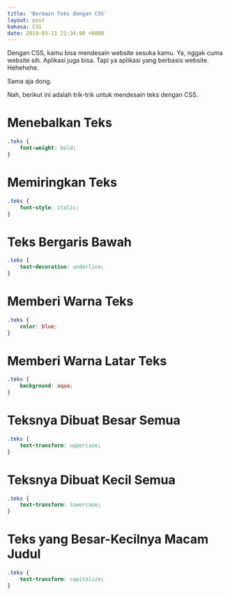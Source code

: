 ```yaml
---
title: 'Bermain Teks dengan CSS'
layout: post
bahasa: CSS
date: 2019-03-21 21:34:00 +0800
---
```


Dengan CSS, kamu bisa mendesain website sesuka kamu. Ya, nggak cuma website sih. Aplikasi juga bisa. Tapi ya aplikasi yang berbasis website. Hehehehe.

Sama aja dong.

Nah, berikut ini adalah trik-trik untuk mendesain teks dengan CSS.

# Menebalkan Teks

```css
.teks {
	font-weight: bold;
}
```

# Memiringkan Teks

```css
.teks {
	font-style: italic;
}
```

# Teks Bergaris Bawah

```css
.teks {
	text-decoration: underline;
}
```

# Memberi Warna Teks

```css
.teks {
	color: blue;
}
```

# Memberi Warna Latar Teks

```css
.teks {
	background: aqua;
}
```

# Teksnya Dibuat Besar Semua

```css
.teks {
	text-transform: uppercase;
}
```

# Teksnya Dibuat Kecil Semua

```css
.teks {
	text-transform: lowercase;
}
```

# Teks yang Besar-Kecilnya Macam Judul

```css
.teks {
	text-transform: capitalize;
}
```